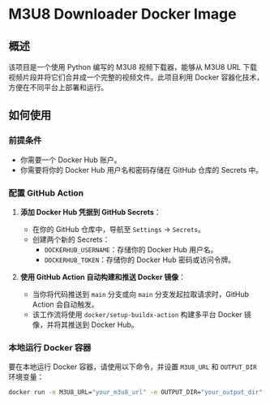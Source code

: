 # M3U8 Downloader Docker Image

## 概述
该项目是一个使用 Python 编写的 M3U8 视频下载器，能够从 M3U8 URL 下载视频片段并将它们合并成一个完整的视频文件。此项目利用 Docker 容器化技术，方便在不同平台上部署和运行。

## 如何使用

### 前提条件
- 你需要一个 Docker Hub 账户。
- 你需要将你的 Docker Hub 用户名和密码存储在 GitHub 仓库的 Secrets 中。

### 配置 GitHub Action
1. **添加 Docker Hub 凭据到 GitHub Secrets**：
    - 在你的 GitHub 仓库中，导航至 `Settings` -> `Secrets`。
    - 创建两个新的 Secrets：
        - `DOCKERHUB_USERNAME`：存储你的 Docker Hub 用户名。
        - `DOCKERHUB_TOKEN`：存储你的 Docker Hub 密码或访问令牌。

2. **使用 GitHub Action 自动构建和推送 Docker 镜像**：
    - 当你将代码推送到 `main` 分支或向 `main` 分支发起拉取请求时，GitHub Action 会自动触发。
    - 该工作流将使用 `docker/setup-buildx-action` 构建多平台 Docker 镜像，并将其推送到 Docker Hub。

### 本地运行 Docker 容器
要在本地运行 Docker 容器，请使用以下命令，并设置 `M3U8_URL` 和 `OUTPUT_DIR` 环境变量：
```bash
docker run -e M3U8_URL="your_m3u8_url" -e OUTPUT_DIR="your_output_dir" your_dockerhub_username/m3u8-downloader:latest